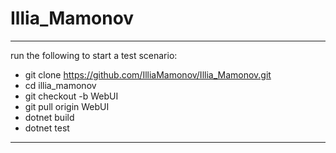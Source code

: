 # Illia_Mamonov 


---

run the following to start a test scenario:

* git clone https://github.com/IlliaMamonov/Illia_Mamonov.git
* cd illia_mamonov
* git checkout -b WebUI
* git pull origin WebUI
* dotnet build
* dotnet test

---
